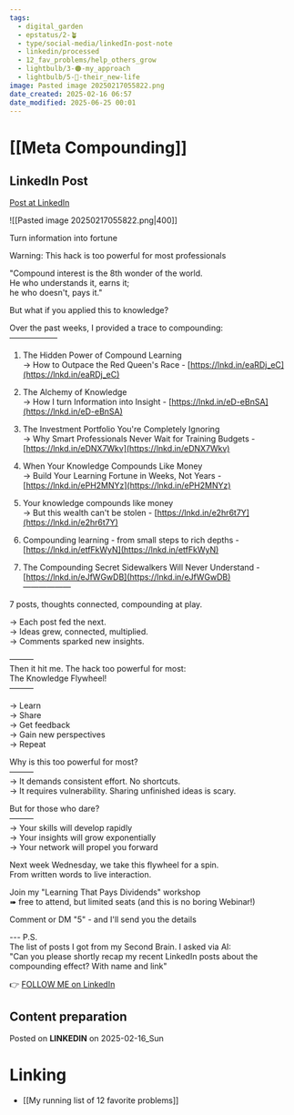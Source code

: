 ```yaml
---
tags:
  - digital_garden
  - epstatus/2-🪴
  - type/social-media/linkedIn-post-note
  - linkedin/processed
  - 12_fav_problems/help_others_grow
  - lightbulb/3-🟠-my_approach
  - lightbulb/5-🔵-their_new-life
image: Pasted image 20250217055822.png
date_created: 2025-02-16 06:57
date_modified: 2025-06-25 00:01
---
```

# [[Meta Compounding]]

## LinkedIn Post

[Post at LinkedIn](https://www.linkedin.com/posts/sebastiankamilli_turn-information-into-fortune-warning-this-activity-7296785424830595072-8Kir?utm_source=share&utm_medium=member_desktop&rcm=ACoAAA1M1pkBgWCYPhT45EpfLiHzViQqRWNCIv4)

![[Pasted image 20250217055822.png|400]]

Turn information into fortune  
  
Warning: This hack is too powerful for most professionals  
  
"Compound interest is the 8th wonder of the world.  
He who understands it, earns it;  
he who doesn't, pays it."  
  
But what if you applied this to knowledge?  
  
Over the past weeks, I provided a trace to compounding:  
——————  
1) The Hidden Power of Compound Learning  
→ How to Outpace the Red Queen's Race - [https://lnkd.in/eaRDj_eC](https://lnkd.in/eaRDj_eC)  
  
2) The Alchemy of Knowledge  
→ How I turn Information into Insight - [https://lnkd.in/eD-eBnSA](https://lnkd.in/eD-eBnSA)  
  
1) The Investment Portfolio You're Completely Ignoring  
→ Why Smart Professionals Never Wait for Training Budgets - [https://lnkd.in/eDNX7Wkv](https://lnkd.in/eDNX7Wkv)  
  
2) When Your Knowledge Compounds Like Money  
→ Build Your Learning Fortune in Weeks, Not Years - [https://lnkd.in/ePH2MNYz](https://lnkd.in/ePH2MNYz)  
  
3) Your knowledge compounds like money  
→ But this wealth can't be stolen - [https://lnkd.in/e2hr6t7Y](https://lnkd.in/e2hr6t7Y)  
  
4) Compounding learning - from small steps to rich depths - [https://lnkd.in/etfFkWyN](https://lnkd.in/etfFkWyN)  
  
5) The Compounding Secret Sidewalkers Will Never Understand -  
[https://lnkd.in/eJfWGwDB](https://lnkd.in/eJfWGwDB)  
——————  
  
7 posts, thoughts connected, compounding at play.  
  
→ Each post fed the next.  
→ Ideas grew, connected, multiplied.  
→ Comments sparked new insights.  
  
———  
Then it hit me. The hack too powerful for most:  
The Knowledge Flywheel!  
———  
  
→ Learn  
→ Share  
→ Get feedback  
→ Gain new perspectives  
→ Repeat  
  
Why is this too powerful for most?  
———  
→ It demands consistent effort. No shortcuts.  
→ It requires vulnerability. Sharing unfinished ideas is scary.  
  
But for those who dare?  
———  
→ Your skills will develop rapidly  
→ Your insights will grow exponentially  
→ Your network will propel you forward  
  
Next week Wednesday, we take this flywheel for a spin.  
From written words to live interaction.  
  
Join my "Learning That Pays Dividends" workshop  
➠ free to attend, but limited seats (and this is no boring Webinar!)  
  
Comment or DM "5" - and I'll send you the details  

--- P.S.  
The list of posts I got from my Second Brain. I asked via AI:  
"Can you please shortly recap my recent LinkedIn posts about the compounding effect? With name and link"

👉 [FOLLOW ME on LinkedIn](https://www.linkedin.com/comm/mynetwork/discovery-see-all?usecase=PEOPLE_FOLLOWS&followMember=sebastiankamilli)

## Content preparation

Posted on **LINKEDIN** on 2025-02-16_Sun

# Linking

+ [[My running list of 12 favorite problems]]